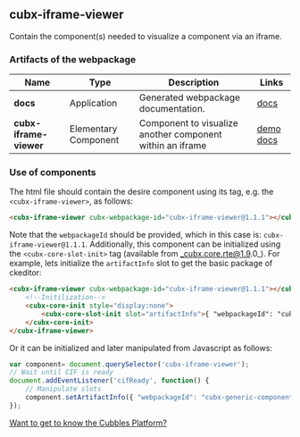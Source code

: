 ## cubx-iframe-viewer
Contain the component(s) needed to visualize a component  via an iframe.
### Artifacts of the webpackage
| Name | Type | Description | Links |
|---|---|---|---|
| **docs** | Application | Generated webpackage documentation. | [docs](https://cubbles.world/sandbox/cubx-iframe-viewer@1.1.1/docs/index.html)  |
| **cubx-iframe-viewer** | Elementary Component | Component to visualize another component within an iframe | [demo](https://cubbles.world/sandbox/cubx-iframe-viewer@1.1.1/cubx-iframe-viewer/demo/index.html) [docs](https://cubbles.world/sandbox/cubx-iframe-viewer@1.1.1/cubx-iframe-viewer/docs/index.html)  |
### Use of components
The html file should contain the desire component using its tag, e.g. the `<cubx-iframe-viewer>`, as follows:
```html
<cubx-iframe-viewer cubx-webpackage-id="cubx-iframe-viewer@1.1.1"></cubx-iframe-viewer>
```
Note that the `webpackageId` should be provided, which in this case is: `cubx-iframe-viewer@1.1.1`.
Additionally, this component can be initialized using the `<cubx-core-slot-init>` tag (available from _cubx.core.rte@1.9.0_).
For example, lets initialize the `artifactInfo` slot to get the basic package of ckeditor:
```html
<cubx-iframe-viewer cubx-webpackage-id="cubx-iframe-viewer@1.1.1"></cubx-iframe-viewer>
	<!--Initilization-->
	<cubx-core-init style="display:none">
		<cubx-core-slot-init slot="artifactInfo">{ "webpackageId": "cubx-generic-component-viewer@1.0.1", "artifactId": "cubx-generic-component-viewer" }</cubx-core-slot-init>
	</cubx-core-init>
</cubx-iframe-viewer>
```
Or it can be initialized and later manipulated from Javascript as follows:
```javascript
var component= document.querySelector('cubx-iframe-viewer');
// Wait until CIF is ready
document.addEventListener('cifReady', function() {
	// Manipulate slots
	component.setArtifactInfo({ "webpackageId": "cubx-generic-component-viewer@1.0.1", "artifactId": "cubx-generic-component-viewer" });
});
```
[Want to get to know the Cubbles Platform?](https://cubbles.github.io)

